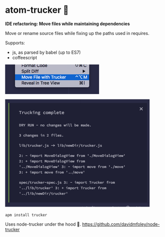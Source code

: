 # atom-trucker 🚚

**IDE refactoring: Move files while maintaining dependencies**

Move or rename source files while fixing up the paths used in requires.

Supports:

* js, as parsed by babel (up to ES7)
* coffeescript

![access via context menu](./screenshot.png)

![access via context menu](./screenshot-result.png)

`apm install trucker`

Uses node-trucker under the hood 🚚. https://github.com/davidmfoley/node-trucker
